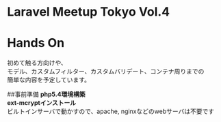 Laravel Meetup Tokyo Vol.4
==========================================

# Hands On
初めて触る方向けや、  
モデル、カスタムフィルター、カスタムバリデート、コンテナ周りまでの  
簡単な内容を予定しています。

##事前準備
**php5.4環境構築**  
**ext-mcryptインストール**  
ビルトインサーバで動かすので、apache, nginxなどのwebサーバは不要です
